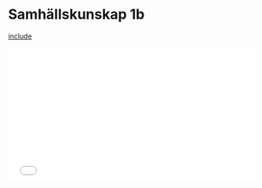 # Samhällskunskap 1b

[include](om_denna_wiki.md)

<iframe src="x_meta/0_includes/commits/?username=itsmakingme292&repo=sam01b&branch=gh-pages&limit=5"
  allowtransparency="true" frameborder="0" scrolling="auto" width="100%" height="275px"></iframe>